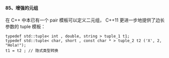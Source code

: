 #### 85、增强的元组

在 C++ 中本已有⼀个 pair 模板可以定义⼆元组，   C++11 更进⼀步地提供了边⻓参数的 tuple 模板：

```
typedef std::tuple< int , double, string > tuple_1 t1;
typedef std::tuple< char, short , const char * > tuple_2 t2 ('X', 2,
"Hola!");
t1 = t2 ; // 隐式类型转换
```

